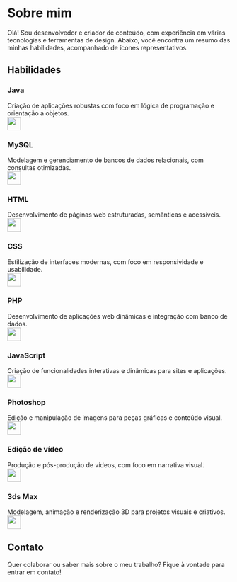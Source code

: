 # Sobre mim

Olá! Sou desenvolvedor e criador de conteúdo, com experiência em várias tecnologias e ferramentas de design. Abaixo, você encontra um resumo das minhas habilidades, acompanhado de ícones representativos.

## Habilidades

### Java  
Criação de aplicações robustas com foco em lógica de programação e orientação a objetos.  
<img src="https://cdn.jsdelivr.net/gh/devicons/devicon/icons/java/java-original.svg" width="30"/>

### MySQL  
Modelagem e gerenciamento de bancos de dados relacionais, com consultas otimizadas.  
<img src="https://cdn.jsdelivr.net/gh/devicons/devicon/icons/mysql/mysql-original.svg" width="30"/>

### HTML  
Desenvolvimento de páginas web estruturadas, semânticas e acessíveis.  
<img src="https://cdn.jsdelivr.net/gh/devicons/devicon/icons/html5/html5-original.svg" width="30"/>

### CSS  
Estilização de interfaces modernas, com foco em responsividade e usabilidade.  
<img src="https://cdn.jsdelivr.net/gh/devicons/devicon/icons/css3/css3-original.svg" width="30"/>

### PHP  
Desenvolvimento de aplicações web dinâmicas e integração com banco de dados.  
<img src="https://cdn.jsdelivr.net/gh/devicons/devicon/icons/php/php-original.svg" width="30"/>

### JavaScript  
Criação de funcionalidades interativas e dinâmicas para sites e aplicações.  
<img src="https://cdn.jsdelivr.net/gh/devicons/devicon/icons/javascript/javascript-original.svg" width="30"/>

### Photoshop  
Edição e manipulação de imagens para peças gráficas e conteúdo visual.  
<img src="https://cdn.jsdelivr.net/gh/devicons/devicon/icons/photoshop/photoshop-plain.svg" width="30"/>

### Edição de vídeo  
Produção e pós-produção de vídeos, com foco em narrativa visual.  
<img src="https://cdn.jsdelivr.net/gh/devicons/devicon/icons/premierepro/premierepro-original.svg" width="30"/>

### 3ds Max  
Modelagem, animação e renderização 3D para projetos visuais e criativos.  
<img src="https://cdn.jsdelivr.net/gh/devicons/devicon/icons/threejs/threejs-original.svg" width="30"/>

## Contato

Quer colaborar ou saber mais sobre o meu trabalho? Fique à vontade para entrar em contato!
